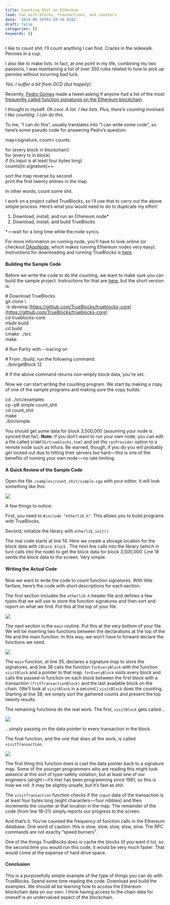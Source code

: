 ```yaml
---
title: Counting Shit on Ethereum
lead: Fun with blocks, transactions, and counters
date: '2019-06-10T01:50:36.918Z'
draft: false
categories: []
keywords: []
---
```


I like to count shit. I’ll count anything I can find. Cracks in the sidewalk. Pennies in a cup.

I also like to make lists. In fact, at one point in my life, combining my two passions, I was maintaining a list of over 350 rules related to how to pick up pennies without incurring bad luck.

_Yes. I suffer a bit from OCD (but happily)._

Recently, [Pedro Gomes](https://medium.com/u/a9b602b091af) made a tweet asking if anyone had a list of the most [frequently called function signatures on the Ethereum blockchain](https://twitter.com/pedrouid/status/1101194526524362752).

I thought to myself. _Oh cool. A list. I like lists. Plus, there’s counting involved. I like counting. I can do this._

To me, “I can do this”, usually translates into “I can write some code”, so here’s some pseudo code for answering Pedro’s question:

map<signature, count> counts

for (every block in blockchain)  
    for (every tx in block)  
       if (tx.input is at least four bytes long)  
           counts\[tx.signature\]++

sort the map reverse by second  
print the first twenty entries in the map

In other words, count some shit.

I work on a project called TrueBlocks, so I’ll use that to carry out the above simple process. Here’s what you would need to do to duplicate my effort:

1.  Download, install, and run an Ethereum node\*
2.  Download, install, and build TrueBlocks

\* — wait for a long time while the node syncs.

For more information on running node, you’ll have to look online (or checkout [DAppNode](https://medium.com/u/8d628dbdf3c2), which makes running Ethereum nodes very easy). Instructions for downloading and running TrueBlocks is [here](https://github.com/TrueBlocks/trueblocks-core/blob/develop/src/other/install/INSTALL.md).

#### Building the Sample Code

Before we write the code to do the counting, we want to make sure you can build the sample project. Instructions for that are [here](https://github.com/Great-Hill-Corporation/trueblocks-core/tree/master/src/examples), but the short version is:

\# Download TrueBlocks  
git clone \\  
    -b develop [https://github.com/TrueBlocks/trueblocks-core](https://github.com/TrueBlocks/trueblocks-core)  
cd trueblocks-core  
mkdir build  
cd build  
cmake ../src  
make

\# Run Parity with --tracing on

\# From ./build, run the following command:  
../bin/getBlock 12

\# If the above command returns non-empty block data, you're set.

Now we can start writing the counting program. We start by making a copy of one of the sample programs and making sure the copy builds:

cd ../src/examples  
cp -pR simple count\_shit  
cd count\_shit  
make  
./bin/simple

You should get some data for block 3,500,000 (assuming your node is synced that far). **Note:** if you don’t want to run your own node, you can edit a file called `$CONFIG/trueblocks.toml` and set the `rpcProvider` option to a remote node such as Infura. Be warned, though, if you do you will probably get locked out due to hitting their servers too hard — this is one of the benefits of running your own node — no rate limiting.

#### A Quick Review of the Sample Code

Open the file`./samples/count_shit/simple.cpp` with your editor. It will look something like this:

![](/blog/medium-posts/img/029-Counting-Shit-on-Ethereum-001.png)

A few things to notice:

First, you need to `#include "etherlib.h"`. This allows you to build programs with TrueBlocks.

Second, initialize the library with `etherlib_init()`.

The real code starts at line 14. Here we create a storage location for the block data with `CBlock block` . The next line calls into the library (which in turn calls into the node) to get the block data for block 3,500,000. Line 18 sends the block data to the screen. Very simple.

#### Writing the Actual Code

Now we want to write the code to count function signatures. With little fanfare, here’s the code with short descriptions for each section.

The first section includes the `etherlib.h` header file and defines a few types that we will use to store the function signatures and then sort and report on what we find. Put this at the top of your file.

![](/blog/medium-posts/img/029-Counting-Shit-on-Ethereum-002.png)

The next section is the `main` routine. Put this at the very bottom of your file. We will be inserting two functions between the declarations at the top of the file and the main function. In this way, we won’t have to forward declare the functions we need.

![](/blog/medium-posts/img/029-Counting-Shit-on-Ethereum-003.png)

The `main` function, at line 35, declares a signature map to store the signatures, and line 36 calls the function `forEveryBlock` with the function `visitBlock` and a pointer to that map. `forEveryBlock` visits every block and calls the passed-in function on each block between the first block with a transaction `(frstTransactionBlock)` and the last available block on the chain. (We’ll look at `visitBlock` in a second.) `visitBlock` does the counting. Starting at line 38, we simply sort the gathered counts and present the top twenty results.

The remaining functions do the real work. The first, `visitBlock` gets called…

![](/blog/medium-posts/img/029-Counting-Shit-on-Ethereum-004.png)

…simply passing on the data pointer to every transaction in the block.

The final function, and the one that does all the work, is called `visitTransaction`.

![](/blog/medium-posts/img/029-Counting-Shit-on-Ethereum-005.png)

The first thing this function does is cast the data pointer back to a signature map. Some of the younger programmers who are reading this might look askance at this sort of type-safety violation, but at least one of our engineers (alright — it’s me) has been programming since 1981, so this is how we roll. It may be slightly unsafe, but it’s fast as shit.

The `visitTransaction` function checks if the `input` data of the transaction is at least four bytes long (eight characters — four nibbles) and then increments the counter at that location in the map. The remainder of the code (from line 18–21) simply reports our progress to the screen.

And that’s it. You’ve counted the frequency of function calls in the Ethereum database. One word of caution: this is slow, slow, slow, slow, slow. The RPC commands are not exactly “speed burners”.

One of the things TrueBlocks does is cache the blocks (if you want it to), so the second time you would run this code, it would be very much faster. That would come at the expense of hard drive space.

#### Conclusion

This is a purposefully simple example of the type of things you can do with TrueBlocks. Spend some time reading the code. Download and build the examples. We should all be learning how to access the Ethereum blockchain data on our own. I think having access to the chain data for oneself is an undervalued aspect of the blockchain.
